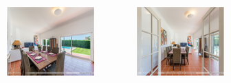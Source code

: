 
<div style="width: 100%; overflow: hidden;">
    <div style="width: 40%; float: left;"> <img src="/img/02.jpg" width="320" height="160"> </div>  
    <div style="width: 40%; float: right;"> <img src="/img/03.jpg" width="320" height="160"> </div>  
</div>
